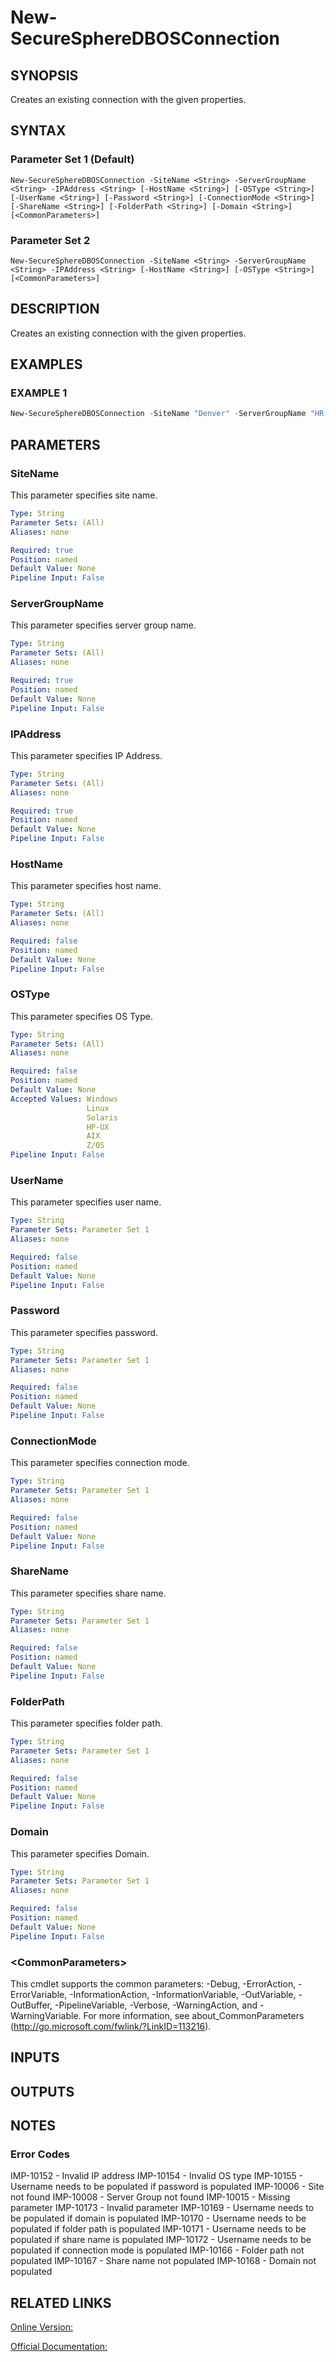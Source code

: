 ﻿# New-SecureSphereDBOSConnection

## SYNOPSIS
Creates an existing connection with the given properties.

## SYNTAX

### Parameter Set 1 (Default)
```
New-SecureSphereDBOSConnection -SiteName <String> -ServerGroupName <String> -IPAddress <String> [-HostName <String>] [-OSType <String>] [-UserName <String>] [-Password <String>] [-ConnectionMode <String>] [-ShareName <String>] [-FolderPath <String>] [-Domain <String>] [<CommonParameters>]
```

### Parameter Set 2
```
New-SecureSphereDBOSConnection -SiteName <String> -ServerGroupName <String> -IPAddress <String> [-HostName <String>] [-OSType <String>] [<CommonParameters>]
```

## DESCRIPTION
Creates an existing connection with the given properties.

## EXAMPLES

### EXAMPLE 1

```powershell
New-SecureSphereDBOSConnection -SiteName "Denver" -ServerGroupName "HR-Prod" -IPAddress "192.168.1.1" -HostName "127.0.0.1" -OSType "linux" -UserName "admin" -Password "1234" -ConnectionMode "smth" -ShareName "share_name" -FolderPath "some_folder_path" -Domain "some_domain"
```

## PARAMETERS

### SiteName
This parameter specifies site name.

```yaml
Type: String
Parameter Sets: (All)
Aliases: none

Required: true
Position: named
Default Value: None
Pipeline Input: False
```

### ServerGroupName
This parameter specifies server group name.

```yaml
Type: String
Parameter Sets: (All)
Aliases: none

Required: true
Position: named
Default Value: None
Pipeline Input: False
```

### IPAddress
This parameter specifies IP Address.

```yaml
Type: String
Parameter Sets: (All)
Aliases: none

Required: true
Position: named
Default Value: None
Pipeline Input: False
```

### HostName
This parameter specifies host name.

```yaml
Type: String
Parameter Sets: (All)
Aliases: none

Required: false
Position: named
Default Value: None
Pipeline Input: False
```

### OSType
This parameter specifies OS Type.

```yaml
Type: String
Parameter Sets: (All)
Aliases: none

Required: false
Position: named
Default Value: None
Accepted Values: Windows
                 Linux
                 Solaris
                 HP-UX
                 AIX
                 Z/OS
Pipeline Input: False
```

### UserName
This parameter specifies user name.

```yaml
Type: String
Parameter Sets: Parameter Set 1
Aliases: none

Required: false
Position: named
Default Value: None
Pipeline Input: False
```

### Password
This parameter specifies password.

```yaml
Type: String
Parameter Sets: Parameter Set 1
Aliases: none

Required: false
Position: named
Default Value: None
Pipeline Input: False
```

### ConnectionMode
This parameter specifies connection mode.

```yaml
Type: String
Parameter Sets: Parameter Set 1
Aliases: none

Required: false
Position: named
Default Value: None
Pipeline Input: False
```

### ShareName
This parameter specifies share name.

```yaml
Type: String
Parameter Sets: Parameter Set 1
Aliases: none

Required: false
Position: named
Default Value: None
Pipeline Input: False
```

### FolderPath
This parameter specifies folder path.

```yaml
Type: String
Parameter Sets: Parameter Set 1
Aliases: none

Required: false
Position: named
Default Value: None
Pipeline Input: False
```

### Domain
This parameter specifies Domain.

```yaml
Type: String
Parameter Sets: Parameter Set 1
Aliases: none

Required: false
Position: named
Default Value: None
Pipeline Input: False
```

### \<CommonParameters\>
This cmdlet supports the common parameters: -Debug, -ErrorAction, -ErrorVariable, -InformationAction, -InformationVariable, -OutVariable, -OutBuffer, -PipelineVariable, -Verbose, -WarningAction, and -WarningVariable. For more information, see about_CommonParameters (http://go.microsoft.com/fwlink/?LinkID=113216).

## INPUTS

## OUTPUTS

## NOTES

### Error Codes
IMP-10152 - Invalid IP address
IMP-10154 - Invalid OS type
IMP-10155 - Username needs to be populated if password is populated
IMP-10006 - Site not found
IMP-10008 - Server Group not found
IMP-10015 - Missing parameter
IMP-10173 - Invalid parameter
IMP-10169 - Username needs to be populated if domain is populated
IMP-10170 - Username needs to be populated if folder path is populated
IMP-10171 - Username needs to be populated if share name is populated
IMP-10172 - Username needs to be populated if connection mode is populated
IMP-10166 - Folder path not populated
IMP-10167 - Share name not populated
IMP-10168 - Domain not populated

## RELATED LINKS

[Online Version:](https://github.com/akshinmustafayev/SecureSpherePS/tree/master/Documentation)

[Official Documentation:](https://docs.imperva.com/bundle/v13.6-api-reference-guide/page/61719.htm)



